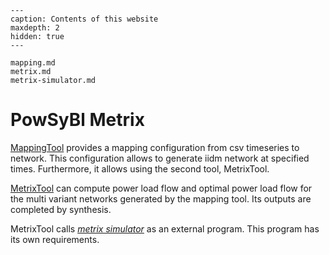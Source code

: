```{toctree}
---
caption: Contents of this website
maxdepth: 2
hidden: true
---

mapping.md
metrix.md
metrix-simulator.md
```

# PowSyBl Metrix

[MappingTool](mapping.md) provides a mapping configuration from csv timeseries to network.
This configuration allows to generate iidm network at specified times. Furthermore,
it allows using the second tool, MetrixTool.

[MetrixTool](metrix.md) can compute power load flow and optimal power load flow for the multi variant
networks generated by the mapping tool. Its outputs are completed by synthesis.

MetrixTool calls *[metrix simulator](metrix-simulator.md)* as an external program. This program has its own requirements.

